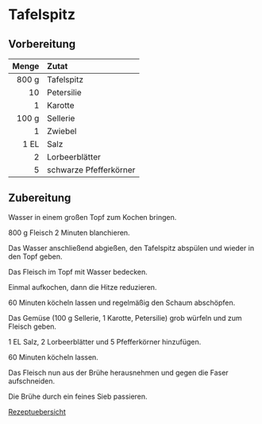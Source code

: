 # Tafelspitz

## Vorbereitung

| Menge | Zutat                  |
| -----:|:---------------------- |
| 800 g | Tafelspitz             |
|    10 | Petersilie             |
|     1 | Karotte                |
| 100 g | Sellerie               |
|     1 | Zwiebel                |
|  1 EL | Salz                   |
|     2 | Lorbeerblätter         |
|     5 | schwarze Pfefferkörner |

## Zubereitung

Wasser in einem großen Topf zum Kochen bringen.

800 g Fleisch 2 Minuten blanchieren. 

Das Wasser anschließend abgießen, den Tafelspitz abspülen und wieder in den Topf geben.

Das Fleisch im Topf mit Wasser bedecken.

Einmal aufkochen, dann die Hitze reduzieren.

60 Minuten köcheln lassen und regelmäßig den Schaum abschöpfen.

Das Gemüse (100 g Sellerie, 1 Karotte, Petersilie) grob würfeln und zum Fleisch geben.

1 EL Salz, 2 Lorbeerblätter und 5 Pfefferkörner hinzufügen.

60 Minuten köcheln lassen. 

Das Fleisch nun aus der Brühe herausnehmen und gegen die Faser aufschneiden. 

Die Brühe durch ein feines Sieb passieren.

[Rezeptuebersicht](./Rezeptuebersicht.md)



